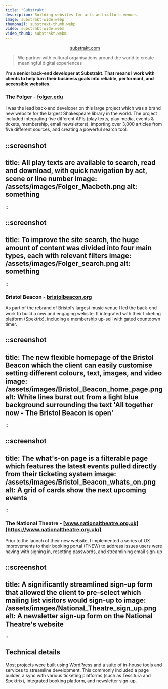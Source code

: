 ```yaml
---
title: 'Substrakt'
description: Building websites for arts and culture venues.
image: substrakt-wide.webp
thumbnail: substrakt-thumb.webp
video: substrakt-wide.webm
video_thumb: substrakt.webm
---
```


<p style="text-align:center;"><a class="button" href="https://substrakt.com/">substrakt.com</a></p>

> We partner with cultural organisations around the world to create meaningful digital experiences

**I'm a senior back-end developer at Substrakt. That means I work with clients to help turn their business goals into reliable, performant, and accessible websites.**

### The Folger - [folger.edu](https://folger.edu/)

I was the lead back-end developer on this large project which was a brand new website for the largest Shakespeare library in the world. The project included integrating five different APIs (play texts, play media, events & tickets, membership, email newsletters), importing over 3,000 articles from five different sources, and creating a powerful search tool.

::screenshot
---
title: All play texts are available to search, read and download, with quick navigation by act, scene or line number
image: /assets/images/Folger_Macbeth.png
alt: something
---
::

::screenshot
---
title: To improve the site search, the huge amount of content was divided into four main types, each with relevant filters
image: /assets/images/Folger_search.png
alt: something
---
::

### Bristol Beacon - [bristolbeacon.org](https://bristolbeacon.org/)

As part of the rebrand of Bristol’s largest music venue I led the back-end work to build a new and engaging website. It integrated with their ticketing platform (Spektrix), including a membership up-sell with gated countdown timer.

::screenshot
---
title: The new flexible homepage of the Bristol Beacon which the client can easily customise setting different colours, text, images, and video
image: /assets/images/Bristol_Beacon_home_page.png
alt: White lines burst out from a light blue background surrounding the text 'All together now - The Bristol Beacon is open'
---
::

::screenshot
---
title: The what's-on page is a filterable page which features the latest events pulled directly from their ticketing system
image: /assets/images/Bristol_Beacon_whats_on.png
alt: A grid of cards show the next upcoming events
---
::

### The National Theatre - [www.nationaltheatre.org.uk](https://www.nationaltheatre.org.uk/)

Prior to the launch of their new website, I implemented a series of UX improvements to their booking portal (TNEW) to address issues users were having with signing in, resetting passwords, and streamlining email sign-up

::screenshot
---
title: A significantly streamlined sign-up form that allowed the client to pre-select which mailing list visitors would sign-up to
image: /assets/images/National_Theatre_sign_up.png
alt: A newsletter sign-up form on the National Theatre's website
---
::


## Technical details

Most projects were built using WordPress and a suite of in-house tools and services to streamline development. This commonly included a page builder, a sync with various ticketing platforms (such as Tessitura and Spektrix), integrated booking platform, and newsletter sign-up.